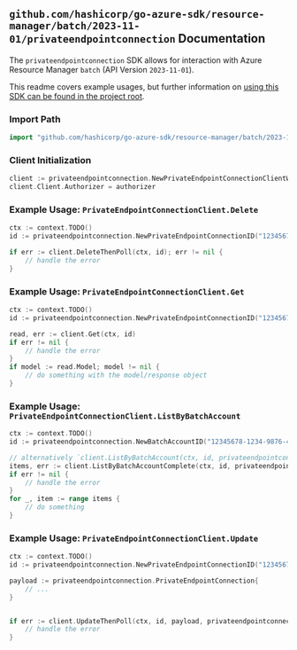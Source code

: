 
## `github.com/hashicorp/go-azure-sdk/resource-manager/batch/2023-11-01/privateendpointconnection` Documentation

The `privateendpointconnection` SDK allows for interaction with Azure Resource Manager `batch` (API Version `2023-11-01`).

This readme covers example usages, but further information on [using this SDK can be found in the project root](https://github.com/hashicorp/go-azure-sdk/tree/main/docs).

### Import Path

```go
import "github.com/hashicorp/go-azure-sdk/resource-manager/batch/2023-11-01/privateendpointconnection"
```


### Client Initialization

```go
client := privateendpointconnection.NewPrivateEndpointConnectionClientWithBaseURI("https://management.azure.com")
client.Client.Authorizer = authorizer
```


### Example Usage: `PrivateEndpointConnectionClient.Delete`

```go
ctx := context.TODO()
id := privateendpointconnection.NewPrivateEndpointConnectionID("12345678-1234-9876-4563-123456789012", "example-resource-group", "batchAccountName", "privateEndpointConnectionName")

if err := client.DeleteThenPoll(ctx, id); err != nil {
	// handle the error
}
```


### Example Usage: `PrivateEndpointConnectionClient.Get`

```go
ctx := context.TODO()
id := privateendpointconnection.NewPrivateEndpointConnectionID("12345678-1234-9876-4563-123456789012", "example-resource-group", "batchAccountName", "privateEndpointConnectionName")

read, err := client.Get(ctx, id)
if err != nil {
	// handle the error
}
if model := read.Model; model != nil {
	// do something with the model/response object
}
```


### Example Usage: `PrivateEndpointConnectionClient.ListByBatchAccount`

```go
ctx := context.TODO()
id := privateendpointconnection.NewBatchAccountID("12345678-1234-9876-4563-123456789012", "example-resource-group", "batchAccountName")

// alternatively `client.ListByBatchAccount(ctx, id, privateendpointconnection.DefaultListByBatchAccountOperationOptions())` can be used to do batched pagination
items, err := client.ListByBatchAccountComplete(ctx, id, privateendpointconnection.DefaultListByBatchAccountOperationOptions())
if err != nil {
	// handle the error
}
for _, item := range items {
	// do something
}
```


### Example Usage: `PrivateEndpointConnectionClient.Update`

```go
ctx := context.TODO()
id := privateendpointconnection.NewPrivateEndpointConnectionID("12345678-1234-9876-4563-123456789012", "example-resource-group", "batchAccountName", "privateEndpointConnectionName")

payload := privateendpointconnection.PrivateEndpointConnection{
	// ...
}


if err := client.UpdateThenPoll(ctx, id, payload, privateendpointconnection.DefaultUpdateOperationOptions()); err != nil {
	// handle the error
}
```
